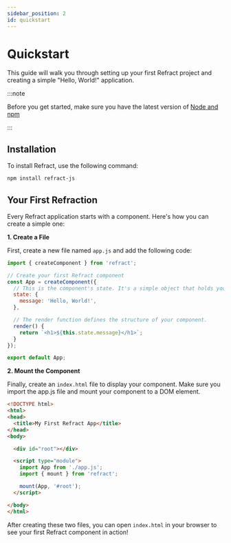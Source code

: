 ```yaml
---
sidebar_position: 2
id: quickstart
---
```


# Quickstart

This guide will walk you through setting up your first Refract project and creating a simple "Hello, World!" application.

:::note

Before you get started, make sure you have the latest version of [Node and npm](https://nodejs.org/en)

:::

## Installation

To install Refract, use the following command:

```bash
npm install refract-js
```

## Your First Refraction

Every Refract application starts with a component. Here's how you can create a simple one:

**1. Create a File**

First, create a new file named `app.js` and add the following code:

```js
import { createComponent } from 'refract';

// Create your first Refract component
const App = createComponent({
  // This is the component's state. It's a simple object that holds your data.
  state: {
    message: 'Hello, World!',
  },

  // The render function defines the structure of your component.
  render() {
    return `<h1>${this.state.message}</h1>`;
  }
});

export default App;
```

**2. Mount the Component**

Finally, create an `index.html` file to display your component. Make sure you import the app.js file and mount your component to a DOM element.

```html
<!DOCTYPE html>
<html>
<head>
  <title>My First Refract App</title>
</head>
<body>

  <div id="root"></div>

  <script type="module">
    import App from './app.js';
    import { mount } from 'refract';

    mount(App, '#root');
  </script>

</body>
</html>
```

After creating these two files, you can open `index.html` in your browser to see your first Refract component in action!

